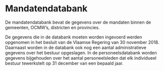 # Mandatendatabank

De mandatendatabank bevat de gegevens over de mandaten binnen de gemeenten, OCMW’s, districten en provincies.

De gegevens die in de databank moeten worden ingevoerd werden opgenomen in het besluit van de Vlaamse Regering van 30 november 2018. Daarnaast worden in de databank ook nog een aantal administratieve gegevens over het bestuur opgeslagen. In de personeelsdatabank worden gegevens bijgehouden over het aantal personeelsleden dat elk individueel bestuur tewerkstelt op 31 december van een bepaald jaar.
